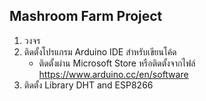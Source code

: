 ## Mashroom Farm Project
1. วงจร
2. ติดตั้งโปรแกรม Arduino IDE สำหรับเขียนโค้ด
   - ติดตั้งผ่าน Microsoft Store หรือติดตั้งจากไฟล์ https://www.arduino.cc/en/software 
4. ติดตั้ง Library DHT and ESP8266
